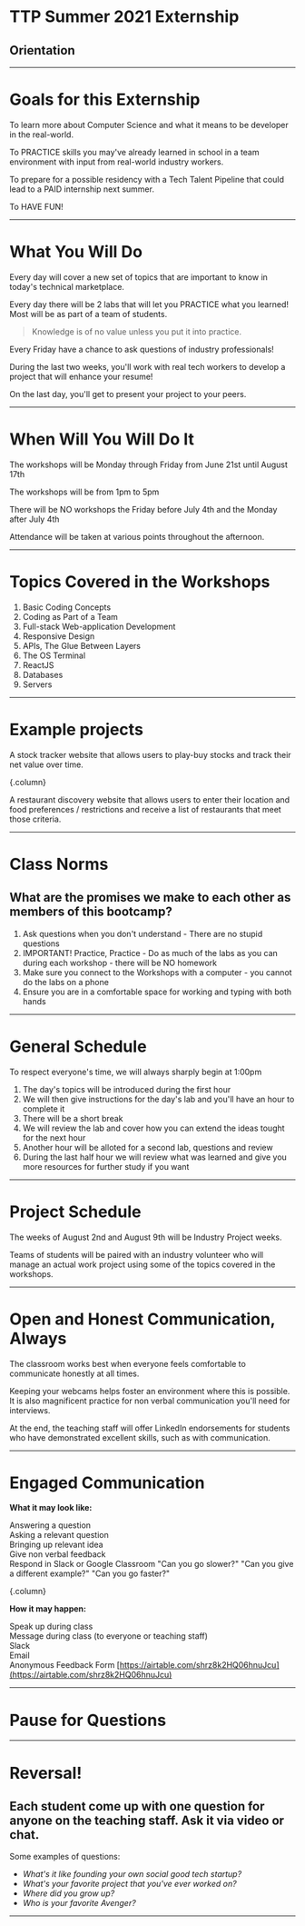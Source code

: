 # TTP Summer 2021 Externship
## Orientation

---

# Goals for this Externship

To learn more about Computer Science and what it means to be developer in the real-world.

To PRACTICE skills you may've already learned in school in a team environment with input from real-world industry workers.

To prepare for a possible residency with a Tech Talent Pipeline that could lead to a PAID internship next summer.

To HAVE FUN!

---

# What You Will Do

Every day will cover a new set of topics that are important to know in today's technical marketplace.

Every day there will be 2 labs that will let you PRACTICE what you learned! Most will be as part of a team of students.
> Knowledge is of no value unless you put it into practice. 

Every Friday have a chance to ask questions of industry professionals!

During the last two weeks, you'll work with real tech workers to develop a project that will enhance your resume!

On the last day, you'll get to present your project to your peers.

---

# When Will You Will Do It

The workshops will be Monday through Friday from June 21st until August 17th

The workshops will be from 1pm to 5pm

There will be NO workshops the Friday before July 4th and the Monday after July 4th

Attendance will be taken at various points throughout the afternoon. 

---

# Topics Covered in the Workshops

1. Basic Coding Concepts
2. Coding as Part of a Team
3. Full-stack Web-application Development
4. Responsive Design
5. APIs, The Glue Between Layers
6. The OS Terminal
7. ReactJS
8. Databases 
9. Servers

---

# Example projects

A stock tracker website that allows users to play-buy stocks and track their net value over time.

{.column}

A restaurant discovery website that allows users to enter their location and food preferences / restrictions and receive a list of restaurants that meet those criteria.

---

# Class Norms
## What are the promises we make to each other as members of this bootcamp?

1. Ask questions when you don't understand - There are no stupid questions
3. IMPORTANT! Practice, Practice - Do as much of the labs as you can during each workshop - there will be NO homework
4. Make sure you connect to the Workshops with a computer - you cannot do the labs on a phone
5. Ensure you are in a comfortable space for working and typing with both hands

---

# General Schedule

To respect everyone's time, we will always sharply begin at 1:00pm

1. The day's topics will be introduced during the first hour
2. We will then give instructions for the day's lab and you'll have an hour to complete it
3. There will be a short break
4. We will review the lab and cover how you can extend the ideas tought for the next hour
5. Another hour will be alloted for a second lab, questions and review
5. During the last half hour we will review what was learned and give you more resources for further study if you want

---

# Project Schedule

The weeks of August 2nd and August 9th will be Industry Project weeks.

Teams of students will be paired with an industry volunteer who will manage an actual work project using some of the topics covered in the workshops.

---

# Open and Honest Communication, Always

The classroom works best when everyone feels comfortable to communicate honestly at all times.

Keeping your webcams helps foster an environment where this is possible. It is also magnificent practice for non verbal communication you'll need for interviews.

At the end, the teaching staff will offer LinkedIn endorsements for students who have demonstrated excellent skills, such as with communication.

---

# Engaged Communication

**What it may look like:**

Answering a question  
Asking a relevant question  
Bringing up relevant idea  
Give non verbal feedback  
Respond in Slack or Google Classroom
"Can you go slower?"
"Can you give a different example?"
"Can you go faster?"

{.column}

**How it may happen:**

Speak up during class  
Message during class (to everyone or teaching staff)  
Slack  
Email  
Anonymous Feedback Form
[https://airtable.com/shrz8k2HQ06hnuJcu](https://airtable.com/shrz8k2HQ06hnuJcu)

---

# Pause for Questions

---

# Reversal!
## Each student come up with one question for anyone on the teaching staff. Ask it via video or chat.

Some examples of questions:
- *What's it like founding your own social good tech startup?*
- *What's your favorite project that you've ever worked on?*
- *Where did you grow up?*
- *Who is your favorite Avenger?*

---
